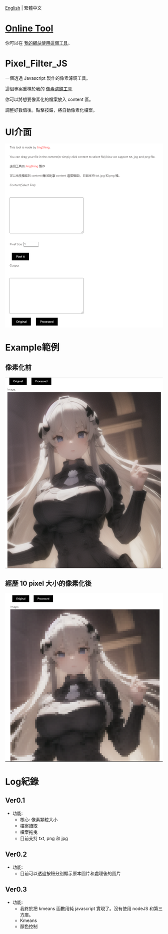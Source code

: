 [English](README.md) | 繁體中文

# [Online Tool](https://jingshing.com/pixel_filter_js/)
你可以在 [我的網站使用這個工具](https://jingshing.com/pixel_filter_js/)。

# Pixel_Filter_JS
一個透過 Javascript 製作的像素濾鏡工具。

這個專案重構於我的 [像素濾鏡工具](https://github.com/JingShing/Pixel-Art-Filter-Web).

你可以將想要像素化的檔案放入 content 區。

調整好數值後。點擊按鈕，將自動像素化檔案。

# UI介面
![UI](image/UI.png)

# Example範例
## 像素化前
![B](image/pixel_B.png)
## 經歷 10 pixel 大小的像素化後
![A](image/pixel_A_10.png)

# Log紀錄
## Ver0.1
* 功能:
  * 核心: 像素顆粒大小
  * 檔案讀取
  * 檔案拖曳
  * 目前支持 txt, png 和 jpg
## Ver0.2
* 功能:
  * 目前可以透過按鈕分別顯示原本圖片和處理後的圖片
## Ver0.3
* 功能:
  * 我終於把 kmeans 函數用純 javascript 實現了。沒有使用 nodeJS 和第三方庫。
  * Kmeans
  * 顏色控制
